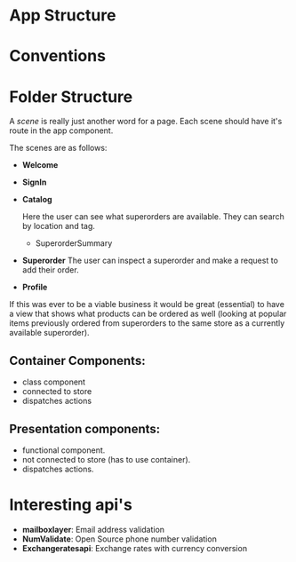 # App Structure



# Conventions

# Folder Structure

A *scene* is really just another word for a page. Each scene should have it's route in the app component.

The scenes are as follows:

* **Welcome**
* **SignIn**
* **Catalog**
    
    Here the user can see what superorders are available. They can search by location and tag.

    * SuperorderSummary

* **Superorder**
    The user can inspect a superorder and make a request to add their order.
* **Profile**




If this was ever to be a viable business it would be great (essential) to have a view that shows what products can be ordered as well (looking at popular items previously ordered from superorders to the same store as a currently available superorder).


## Container Components:

- class component
- connected to store
- dispatches actions

## Presentation components:

- functional component.
- not connected to store (has to use container).
- dispatches actions.

# Interesting api's

- **mailboxlayer**: Email address validation
- **NumValidate**: Open Source phone number validation
- **Exchangeratesapi**: Exchange rates with currency conversion

